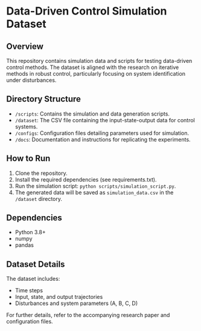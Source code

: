 
# Data-Driven Control Simulation Dataset

## Overview
This repository contains simulation data and scripts for testing data-driven control methods. The dataset is aligned with the research on iterative methods in robust control, particularly focusing on system identification under disturbances.

## Directory Structure
- `/scripts`: Contains the simulation and data generation scripts.
- `/dataset`: The CSV file containing the input-state-output data for control systems.
- `/configs`: Configuration files detailing parameters used for simulation.
- `/docs`: Documentation and instructions for replicating the experiments.

## How to Run
1. Clone the repository.
2. Install the required dependencies (see requirements.txt).
3. Run the simulation script: `python scripts/simulation_script.py`.
4. The generated data will be saved as `simulation_data.csv` in the `/dataset` directory.

## Dependencies
- Python 3.8+
- numpy
- pandas

## Dataset Details
The dataset includes:
- Time steps
- Input, state, and output trajectories
- Disturbances and system parameters (A, B, C, D)

For further details, refer to the accompanying research paper and configuration files.
